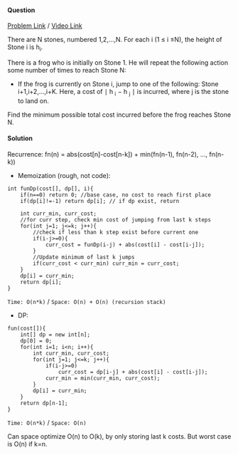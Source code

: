 #### Question
[Problem Link](https://atcoder.jp/contests/dp/tasks/dp_b) /
[Video Link](https://www.youtube.com/watch?v=Kmh3rhyEtB8&list=PLgUwDviBIf0qUlt5H_kiKYaNSqJ81PMMY&index=5&pp=iAQB)

There are N stones, numbered 1,2,…,N. For each i (1 ≤ i ≤N), the height of Stone i is h<sub>i</sub>.

There is a frog who is initially on Stone 1. He will repeat the following action some number of times to reach Stone N:
- If the frog is currently on Stone i, jump to one of the following: Stone i+1,i+2,…,i+K. Here, a cost of ∣ h <sub>i</sub> − h <sub>j</sub> ∣ is incurred, where j is the stone to land on.

Find the minimum possible total cost incurred before the frog reaches Stone N.

#### Solution
Recurrence: fn(n) = abs(cost\[n]-cost\[n-k]) + min(fn(n-1), fn(n-2), ..., fn(n-k))

- Memoization (rough, not code):
```
int funDp(cost[], dp[], i){
    if(n==0) return 0; //base case, no cost to reach first place
    if(dp[i]!=-1) return dp[i]; // if dp exist, return

    int curr_min, curr_cost;
    //for curr step, check min cost of jumping from last k steps
    for(int j=1; j<=k; j++){
        //check if less than k step exist before current one
        if(i-j>=0){
            curr_cost = funDp(i-j) + abs(cost[i] - cost[i-j]);
        }
        //Update minimum of last k jumps
        if(curr_cost < curr_min) curr_min = curr_cost;
    }
    dp[i] = curr_min;
    return dp[i];
}
```
`Time: O(n*k)` / 
`Space: O(n) + O(n) (recursion stack)`

- DP:
```
fun(cost[]){
    int[] dp = new int[n];
    dp[0] = 0;
    for(int i=1; i<n; i++){
        int curr_min, curr_cost;
        for(int j=1; j<=k; j++){
            if(i-j>=0)
                curr_cost = dp[i-j] + abs(cost[i] - cost[i-j]);
            curr_min = min(curr_min, curr_cost);
        }
        dp[i] = curr_min;
    }
    return dp[n-1];
}
```

`Time: O(n*k)` / 
`Space: O(n) ` 

Can space optimize O(n) to O(k), by only storing last k costs. But worst case is O(n) if k=n.
